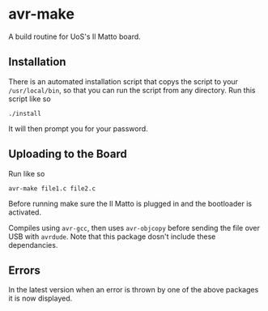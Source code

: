# avr-make

A build routine for UoS's Il Matto board.

## Installation

There is an automated installation script that copys the script to your `/usr/local/bin`, so that you can run the script from any directory. Run this script like so

    ./install

It will then prompt you for your password.

## Uploading to the Board

Run like so

    avr-make file1.c file2.c

Before running make sure the Il Matto is plugged in and the bootloader is activated.

Compiles using `avr-gcc`, then uses `avr-objcopy` before sending the file over USB with `avrdude`. Note that this package dosn't include these dependancies.

## Errors

In the latest version when an error is thrown by one of the above packages it is now displayed.
